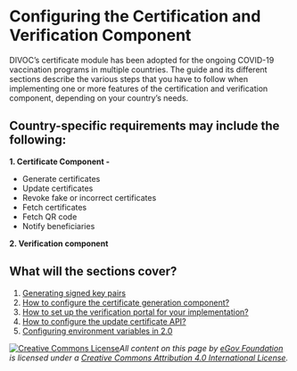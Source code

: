 # Configuring the Certification and Verification Component

DIVOC’s certificate module has been adopted for the ongoing COVID-19 vaccination programs in multiple countries. The guide and its different sections describe the various steps that you have to follow when implementing one or more features of the certification and verification component, depending on your country’s needs.

## Country-specific requirements may include the following:

**1. Certificate Component -**

* Generate certificates&#x20;
* Update certificates&#x20;
* Revoke fake or incorrect certificates&#x20;
* Fetch certificates&#x20;
* Fetch QR code&#x20;
* Notify beneficiaries

**2. Verification component**

## What will the sections cover?

1. [Generating signed key pairs](generating-signed-key-pairs.md)
2. [How to configure the certificate generation component?](configuring-certificates/)&#x20;
3. [How to set up the verification portal for your implementation?](how-to-set-up-the-verification-portal-for-implementation.md)
4. [How to configure the update certificate API?](how-to-configure-the-update-certificate-api.md)
5. [Configuring environment variables in 2.0](configuring-environment-variables-in-2.0.md)



[![Creative Commons License](https://i.creativecommons.org/l/by/4.0/80x15.png)](http://creativecommons.org/licenses/by/4.0/)_All content on this page by_ [_eGov Foundation_](https://egov.org.in/) _is licensed under a_ [_Creative Commons Attribution 4.0 International License_](http://creativecommons.org/licenses/by/4.0/)_._
